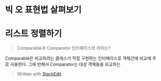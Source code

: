 # 빅 오 표현법 살펴보기

# 리스트 정렬하기

>Comparable과 Comparator 인터페이스의 차이는?

Comparable은 비교하려는 클래스가 직접 구현하는 인터페이스로 객체간에 비교에 주로 사용한다. 그에 반해서 Comparator는 대상 객체들을 비교하는 


> Written with [StackEdit](https://stackedit.io/).
<!--stackedit_data:
eyJoaXN0b3J5IjpbMjc1NDY1MzA2XX0=
-->